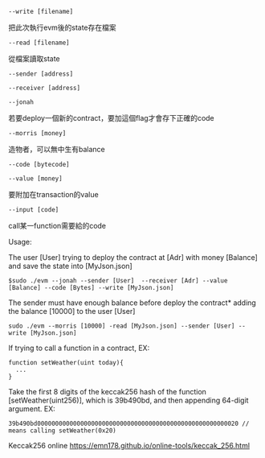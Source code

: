 ```
--write [filename]
```
把此次執行evm後的state存在檔案
```
--read [filename]
```
從檔案讀取state
```
--sender [address]
```
```
--receiver [address]
```
```
--jonah
```
若要deploy一個新的contract，要加這個flag才會存下正確的code
```
--morris [money]
```
造物者，可以無中生有balance

```
--code [bytecode]
```

```
--value [money]
```
要附加在transaction的value
```
--input [code]
```
call某一function需要給的code



Usage:

The user [User] trying to deploy the contract at [Adr] with money [Balance] and save the state into [MyJson.json]
```
$sudo ./evm --jonah --sender [User]  --receiver [Adr] --value [Balance] --code [Bytes] --write [MyJson.json]
```
The sender must have enough balance before deploy the contract*
adding the balance [10000] to the user [User]
```
sudo ./evm --morris [10000] -read [MyJson.json] --sender [User] --write [MyJson.json]
```

If trying to call a function in a contract,
EX:
```
function setWeather(uint today){
  ...
}
```
Take the first 8 digits of the keccak256 hash of the function [setWeather(uint256)], which is 39b490bd, and then appending 64-digit argument.
EX:
```
39b490bd00000000000000000000000000000000000000000000000000000020 // means calling setWeather(0x20)
```

Keccak256 online
https://emn178.github.io/online-tools/keccak_256.html
